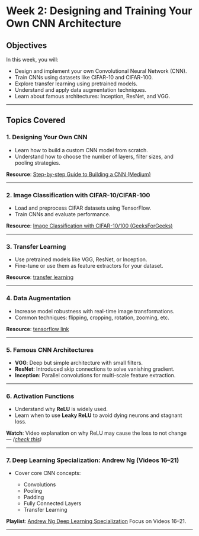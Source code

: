 # Week 2: Designing and Training Your Own CNN Architecture

##  Objectives

In this week, you will:

* Design and implement your own Convolutional Neural Network (CNN).
* Train CNNs using datasets like CIFAR-10 and CIFAR-100.
* Explore transfer learning using pretrained models.
* Understand and apply data augmentation techniques.
* Learn about famous architectures: Inception, ResNet, and VGG.



---

##  Topics Covered

### 1. **Designing Your Own CNN**

* Learn how to build a custom CNN model from scratch.
* Understand how to choose the number of layers, filter sizes, and pooling strategies.

 **Resource**:
 [Step-by-step Guide to Building a CNN (Medium)](https://medium.com/@sanjay_dutta/designing-your-own-convolutional-neural-network-cnn-model-a-step-by-step-guide-for-beginners-4e8b57836c81)

---

### 2. **Image Classification with CIFAR-10/CIFAR-100**

* Load and preprocess CIFAR datasets using TensorFlow.
* Train CNNs and evaluate performance.

 **Resource**:
 [Image Classification with CIFAR-10/100 (GeeksForGeeks)](https://www.geeksforgeeks.org/image-classification-using-cifar-10-and-cifar-100-dataset-in-tensorflow/)

---

### 3. **Transfer Learning**

* Use pretrained models like VGG, ResNet, or Inception.
* Fine-tune or use them as feature extractors for your dataset.

**Resource**:
 [transfer learning](https://www.tensorflow.org/tutorials/images/transfer_learning)

---

### 4. **Data Augmentation**

* Increase model robustness with real-time image transformations.
* Common techniques: flipping, cropping, rotation, zooming, etc.

**Resource**:
 [tensorflow link](https://www.tensorflow.org/tutorials/images/data_augmentation)

---

### 5. **Famous CNN Architectures**

* **VGG**: Deep but simple architecture with small filters.
* **ResNet**: Introduced skip connections to solve vanishing gradient.
* **Inception**: Parallel convolutions for multi-scale feature extraction.

---

### 6. **Activation Functions**

* Understand why **ReLU** is widely used.
* Learn when to use **Leaky ReLU** to avoid dying neurons and stagnant loss.

 **Watch**:
 Video explanation on why ReLU may cause the loss to not change — *([check this](https://youtu.be/Y-ruNSdpZ0Q?si=1Gm8_W9YWxcR7PjO))*

---

### 7. **Deep Learning Specialization: Andrew Ng (Videos 16–21)**

* Cover core CNN concepts:

  * Convolutions
  * Pooling
  * Padding
  * Fully Connected Layers
  * Transfer Learning

**Playlist**: [Andrew Ng Deep Learning Specialization](https://www.youtube.com/playlist?list=PLkDaE6sCZn6Ec-XTbcX1uRg2_u4xOEky0)
Focus on Videos 16–21.

---









